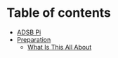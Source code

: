 # Table of contents

* [ADSB Pi](README.md)
* [Preparation](preparation/README.md)
  * [What Is This All About](preparation/what-is-this-all-about.md)

